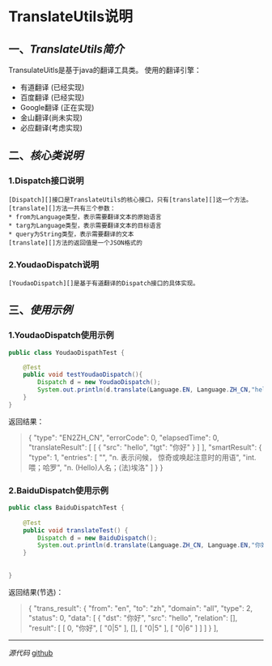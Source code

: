 #  TranslateUtils说明

## 一、*TranslateUtils简介*
TransulateUitls是基于java的翻译工具类。
使用的翻译引擎：
* 有道翻译 (已经实现)
* 百度翻译 (已经实现)
* Google翻译 (正在实现)
* 金山翻译(尚未实现)
* 必应翻译(考虑实现)

## 二、*核心类说明*
### 1.Dispatch接口说明
	[Dispatch][]接口是TranslateUtils的核心接口，只有[translate][]这一个方法。
	[translate][]方法一共有三个参数：
	* from为Language类型，表示需要翻译文本的原始语言
	* targ为Language类型，表示需要翻译文本的目标语言
	* query为String类型，表示需要翻译的文本
	[translate][]方法的返回值是一个JSON格式的
### 2.YoudaoDispatch说明
	[YoudaoDispatch][]是基于有道翻译的Dispatch接口的具体实现。

## 三、*使用示例*
### 1.YoudaoDispatch使用示例
```JAVA
public class YoudaoDispathTest {

	@Test
	public void testYoudaoDispatch(){
		Dispatch d = new YoudaoDispatch();
		System.out.println(d.translate(Language.EN, Language.ZH_CN,"hello"));
	}
}
```
返回结果：
>{
    "type": "EN2ZH_CN",
    "errorCode": 0,
    "elapsedTime": 0,
    "translateResult": [
        [
            {
                "src": "hello",
                "tgt": "你好"
            }
        ]
    ],
    "smartResult": {
        "type": 1,
        "entries": [
            "",
            "n. 表示问候， 惊奇或唤起注意时的用语",
            "int. 喂；哈罗",
            "n. (Hello)人名；(法)埃洛"
        ]
    }
}
### 2.BaiduDispatch使用示例
```JAVA
public class BaiduDispatchTest {
	
	@Test
	public void translateTest() {
		Dispatch d = new BaiduDispatch();
		System.out.println(d.translate(Language.ZH_CN, Language.EN,"你好"));
	}
	
	 
}
```
返回结果(节选)：
>{
    "trans_result": {
        "from": "en",
        "to": "zh",
        "domain": "all",
        "type": 2,
        "status": 0,
        "data": [
            {
                "dst": "你好",
                "src": "hello",
                "relation": [],
                "result": [
                    [
                        0,
                        "你好",
                        [
                            "0|5"
                        ],
                        [],
                        [
                            "0|5"
                        ],
                        [
                            "0|6"
                        ]
                    ]
                ]
            }
        ],
        
***
*源代码*
[github](https://github.com/damingerdai/TranslateUtils](https://github.com/damingerdai/TranslateUtils))
